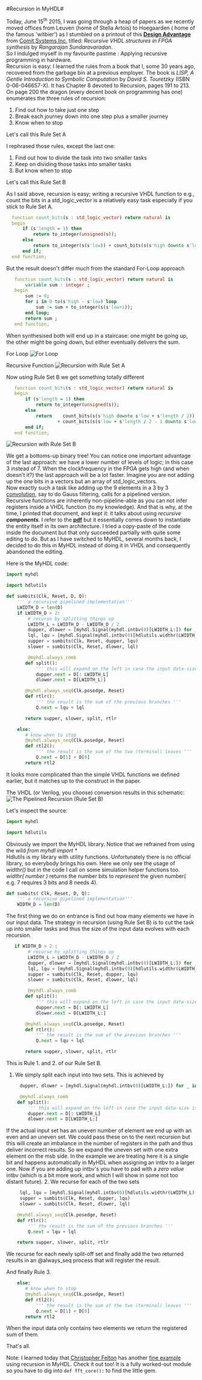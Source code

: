 #Recursion in MyHDL#

Today, June 15<sup>th</sup> 2015, I was going through a heap of papers as we recently moved offices 
from Leuven (home of Stella Artois) to Hoegaarden ( home of the famous 'witbier') 
as I stumbled on a printout of this [**Design Advantage**](http://www.comit.com/dav4n3.pdf) from [Comit Systems Inc.](http://www.comit.com)
titled: _Recursive VHDL structures in FPGA synthesis_ by _Rangarajan Sundaravaradan_.  
So I indulged myself in my favourite pastime : Applying recursive programming in hardware.  
Recursion is easy: I learned the rules from a book that I, some 30 years ago, recovered from the garbage bin at a previous employer. 
The book is _LISP, A Gentle Introduction to Symbolic Computation_ by _David S. Touretzky_ (ISBN 0-06-046657-X). 
It has Chapter 8 devoted to Recursion, pages 191 to 213. 
On page 200 the dragon (every decent book on programming has one) enumerates the three rules of recursion:  
   1. Find out how to take just one step
   2. Break each journey down into one step plus a smaller journey
   3. Know when to stop  
   
Let's call this Rule Set A

I rephrased those rules, except the last one:  
   1. Find out how to divide the task into two smaller tasks
   2. Keep on dividing those tasks into smaller tasks
   3. But know when to stop  
   
Let's call this Rule Set B
   
As I said above, recursion is easy; writing a recursive VHDL function to e.g., count the bits in a std_logic_vector is a relatively
 easy task especially if you stick to Rule Set A. 
 
  ``` VHDL
 	function count_bits(s : std_logic_vector) return natural is
	begin
		if (s'length = 1) then
			return to_integer(unsigned(s));
		else
			return to_integer(s(s'low)) + count_bits(s(s'high downto s'low + 1));
		end if;
	end function;
 ```
 
 But the result doesn't differ much from the standard For-Loop approach
 
 ``` VHDL
 	function count_bits(s : std_logic_vector) return natural is
 		variable sum : integer ;
	begin
		sum := 0;
		for i in 0 to(s'high - s'low) loop
			sum := sum + to_integer(s(s'low+i));
		end loop;
		return sum ;		
	end function;
 ```
 
 When synthesised both will end up in a staircase: one might be going up, the other might be going down, but either eventually delivers the sum.
 
 For Loop
 ![For Loop](countbits-for-loop.png)
 
 Recursive Function
 ![Recursion with Rule Set A](countbits-recursive-A.png)
 
 Now using Rule Set B we get something totally different
 
 ``` VHDL
 	function count_bits(s : std_logic_vector) return natural is
	begin
		if (s'length = 1) then
			return to_integer(unsigned(s));
		else
			return 	  count_bits(s(s'high downto s'low + s'length / 2)) 
					+ count_bits(s(s'low + s'length / 2 - 1 downto s'low));
		end if;
	end function;
 ```
 
![Recursion with Rule Set B](countbits-recursive-B-cropped.png/)

We get a bottoms-up binary tree!
You can notice one important advantage of the last approach: we have a lower number of levels of logic; in this case 3 instead of 7.
When the clockfrequency in the FPGA gets high (and when doesn't it?) the last approach will be a lot faster. Imagine you are not adding up the _one_ bits in a vectors but an array of std_logic_vectors.  
Now exactly such a task like adding up the 9 elements in a 3 by 3 [convolution](http://docs.gimp.org/en/plug-in-convmatrix.html), say to do Gauss filtering, calls for a pipelined version.
Recursive functions are inherently non-pipeline-able as you can not infer registers inside a VHDL function (to my knowledge).
And that is why, at the time, I printed that document, and kept it: it talks about using _recursive **components**_. I refer to the [**pdf**](http://www.comit.com/dav4n3.pdf) but it essentially comes down to instantiate the entity itself in its own architecture.
I tried a copy-paste of the code inside the document but that only succeeded partially with quite some editing to do. 
But as I have switched to MyHDL, several months back, I decided to do this in MyHDL instead of doing it in VHDL and consequently abandoned the editing.

Here is the MyHDL code:
```python
import myhdl

import hdlutils

def sumbits(Clk, Reset, D, Q):
    ''' a recursive pipelined implementation'''
    LWIDTH_D = len(D)
	if LWIDTH_D > 2:
        # recurse by splitting things up
        LWIDTH_L = LWIDTH_D - LWIDTH_D / 2
        dupper, dlower = [myhdl.Signal(myhdl.intbv(0)[LWIDTH_L:]) for _ in range(2)]
        lql, lqu = [myhdl.Signal(myhdl.intbv(0)[hdlutils.widthr(LWIDTH_L):]) for _ in range(2)]
        supper = sumbits(Clk, Reset, dupper, lqu)
        slower = sumbits(Clk, Reset, dlower, lql)

		@myhdl.always_comb
       def split():
           ''' this will expand on the left in case the input data-size is uneven '''
           dupper.next = D[: LWIDTH_L]
           dlower.next = D[LWIDTH_L:]

       @myhdl.always_seq(Clk.posedge, Reset)
       def rtlr():
           ''' the result is the sum of the previous branches '''
           Q.next = lqu + lql

       return supper, slower, split, rtlr

    else:
	   # know when to stop
       @myhdl.always_seq(Clk.posedge, Reset)
       def rtl2():
           ''' the result is the sum of the two (terminal) leaves '''
           Q.next = D[1] + D[0]
       return rtl2

``` 

It looks more complicated than the simple VHDL functions we defined earlier, but it matches up to the construct in the paper.

The VHDL (or Verilog, you choose) conversion results in this schematic:
![The Pipelined Recursion (Rule Set B)](/sumbits-recursive-B-pipelined-no-enable-cropped.png/)

Let's inspect the source:

```python
import myhdl

import hdlutils
```

Obviously we import the MyHDL library. Notice that we refrained from using the wild _from myhdl import *_  
Hdlutils is my library with utility functions. Unfortunately there is no official library, so everybody brings his own.
Here we only see the usage of _widthr()_ but in the code I call on some simulation helper functions too.
_widthr( number )_ returns the number bits to _represent_ the given number( e.g. 7 requires 3 bits and 8 needs 4).

```python
def sumbits( Clk, Reset, D, Q):
    ''' a recursive pipelined implementation'''
    WIDTH_D = len(D)
```

The first thing we do on entrance is find out how many elements we have in our input data.
The strategy in recursion (using Rule Set B) is to cut the task up into smaller tasks and thus the size of the input data evolves with each recursion.

```python
   if WIDTH_D > 2 :
        # recurse by splitting things up
        LWIDTH_L = LWIDTH_D - LWIDTH_D / 2
        dupper, dlower = [myhdl.Signal(myhdl.intbv(0)[LWIDTH_L:]) for _ in range(2)]
        lql, lqu = [myhdl.Signal(myhdl.intbv(0)[hdlutils.widthr(LWIDTH_L):]) for _ in range(2)]
        supper = sumbits(Clk, Reset, dupper, lqu)
        slower = sumbits(Clk, Reset, dlower, lql)

		@myhdl.always_comb
       def split():
           ''' this will expand on the left in case the input data-size is uneven '''
           dupper.next = D[: LWIDTH_L]
           dlower.next = D[LWIDTH_L:]

       @myhdl.always_seq(Clk.posedge, Reset)
       def rtlr():
           ''' the result is the sum of the previous branches '''
           Q.next = lqu + lql

       return supper, slower, split, rtlr

```
This is Rule 1. and 2. of our Rule Set B.  
   1. We simply split each input into two sets. This is achieved by
   
   ```python
        dupper, dlower = [myhdl.Signal(myhdl.intbv(0)[LWIDTH_L:]) for _ in range(2)]

		@myhdl.always_comb
       def split():
           ''' this will expand on the left in case the input data-size is uneven '''
           dupper.next = D[: LWIDTH_L]
           dlower.next = D[LWIDTH_L:]

   ```
   If the actual input set has an uneven number of element we end up with an even and an uneven set. 
   We could pass these on to the next recursion but this will create an imbalance in the number of registers in the path and thus deliver incorrect results.
   So we expand the uneven set with one extra element on the msb side. In the example we are treating here it is a single bit and happens automatically in MyHDL
   when assigning an intbv to a larger one. Now if you are adding up intbv's you have to pad with a _zero value_ intbv (which is a bit more work,
   and which I will show in some not too distant future).
   2. We recurse for each of the two sets
   ```python
        lql, lqu = [myhdl.Signal(myhdl.intbv(0)[hdlutils.widthr(LWIDTH_L):]) for _ in range(2)]
        supper = sumbits(Clk, Reset, dupper, lqu)
        slower = sumbits(Clk, Reset, dlower, lql)

       @myhdl.always_seq(Clk.posedge, Reset)
       def rtlr():
           ''' the result is the sum of the previous branches '''
           Q.next = lqu + lql

       return supper, slower, split, rtlr     
   ```
   We recurse for each newly split-off set and finally add the two returned results in an @always_seq process that will register the result.   

And finally Rule 3.
```python
    else:
	   # know when to stop
       @myhdl.always_seq(Clk.posedge, Reset)
       def rtl2():
           ''' the result is the sum of the two (terminal) leaves '''
           Q.next = D[1] + D[0]
       return rtl2
``` 
When the input data only contains two elements we return the registered sum of them.  

That's all.

Note: I learned today that [Christopher Felton](https://github.com/cfelton) has another [fine example](https://bitbucket.org/cfelton/examples/src/f3383e14f18a57852e17c10ee4cd316fbfafbf85/rfft/rfft.py?at=default) 
using recursion in MyHDL. Check it out too!
It is a fully worked-out module so you have to dig into ```def fft_core():``` to find the little gem.

